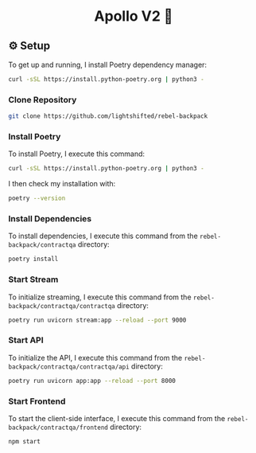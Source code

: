 <p align="center">
<h1 align="center">Apollo V2 🚀</h1>
</p>

## ⚙ Setup
To get up and running, I install Poetry dependency manager:

```bash
curl -sSL https://install.python-poetry.org | python3 -
```

### Clone Repository

```bash
git clone https://github.com/lightshifted/rebel-backpack
```

### Install Poetry
To install Poetry, I execute this command:

```bash
curl -sSL https://install.python-poetry.org | python3 -
```

I then check my installation with:

```bash
poetry --version
```

### Install Dependencies
To install dependencies, I execute this command from the `rebel-backpack/contractqa` directory:

```bash
poetry install
```

### Start Stream
To initialize streaming, I execute this command from the `rebel-backpack/contractqa/contractqa` directory:

```bash
poetry run uvicorn stream:app --reload --port 9000
```

### Start API
To initialize the API, I execute this command from the `rebel-backpack/contractqa/contractqa/api` directory:

```bash
poetry run uvicorn app:app --reload --port 8000
```

### Start Frontend
To start the client-side interface, I execute this command from the `rebel-backpack/contractqa/frontend` directory:

```bash
npm start
```